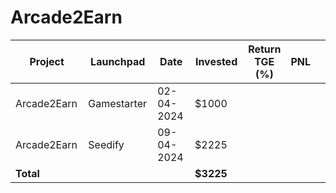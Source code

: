 # Arcade2Earn



<table data-full-width="true"><thead><tr><th width="152">Project</th><th width="138">Launchpad</th><th width="132">Date</th><th width="133">Invested</th><th>Return TGE (%)</th><th>PNL</th><th></th></tr></thead><tbody><tr><td>Arcade2Earn</td><td>Gamestarter</td><td>02-04-2024</td><td>$1000</td><td></td><td></td><td></td></tr><tr><td>Arcade2Earn</td><td>Seedify</td><td>09-04-2024</td><td>$2225</td><td></td><td></td><td></td></tr><tr><td><strong>Total</strong></td><td></td><td></td><td><strong>$3225</strong></td><td></td><td></td><td></td></tr></tbody></table>

